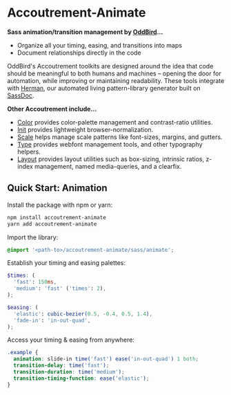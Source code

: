 Accoutrement-Animate
====================

**Sass animation/transition management by [OddBird][oddbird]…**

- Organize all your timing, easing, and transitions into maps
- Document relationships directly in the code

[oddbird]: http://oddbird.net/

OddBird's Accoutrement toolkits are designed around the idea
that code should be meaningful to both humans and machines –
opening the door for automation,
while improving or maintaining readability.
These tools integrate with [Herman][Herman],
our automated living pattern-library generator
built on [SassDoc][SassDoc].

[Herman]: http://oddbird.net/herman/
[SassDoc]: http://sassdoc.com/


**Other Accoutrement include…**

- [Color](http://oddbird.net/accoutrement-color/)
  provides color-palette management and contrast-ratio utilities.
- [Init](http://oddbird.net/accoutrement-init/)
  provides lightweight browser-normalization.
- [Scale](http://oddbird.net/accoutrement-scale/)
  helps manage scale patterns like font-sizes, margins, and gutters.
- [Type](http://oddbird.net/accoutrement-type/)
  provides webfont management tools,
  and other typography helpers.
- [Layout](http://oddbird.net/accoutrement-layout/)
  provides layout utilities such as
  box-sizing, intrinsic ratios, z-index management,
  named media-queries, and a clearfix.


Quick Start: Animation
----------------------

Install the package with npm or yarn:

```bash
npm install accoutrement-animate
yarn add accoutrement-animate
```

Import the library:

```scss
@import '<path-to>/accoutrement-animate/sass/animate';
```

Establish your timing and easing palettes:

```scss
$times: (
  'fast': 150ms,
  'medium': 'fast' ('times': 2),
);

$easing: (
  'elastic': cubic-bezier(0.5, -0.4, 0.5, 1.4),
  'fade-in': 'in-out-quad',
);
```

Access your timing & easing from anywhere:

```scss
.example {
  animation: slide-in time('fast') ease('in-out-quad') 1 both;
  transition-delay: time('fast');
  transition-duration: time('medium');
  transition-timing-function: ease('elastic');
}
```
